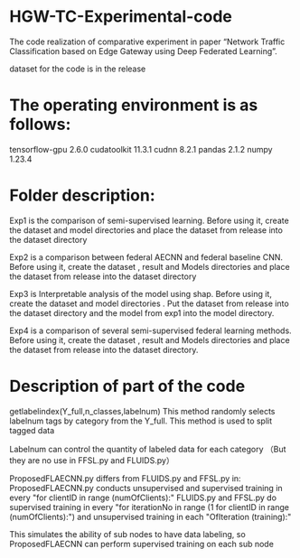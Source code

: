 # HGW-TC-Experimental-code
 The code realization of comparative experiment in paper “Network Traffic Classification based on Edge Gateway using Deep Federated Learning”.
 
 dataset for the code is in the release
 
# The operating environment is as follows:
  tensorflow-gpu 2.6.0 cudatoolkit 11.3.1  cudnn 8.2.1   pandas 2.1.2   numpy  1.23.4  

# Folder description:
  Exp1 is the comparison of semi-supervised learning. Before using it, create the dataset and model directories and place the dataset from release into the dataset directory

  Exp2 is a comparison between federal AECNN and federal baseline CNN. Before using it, create the dataset , result and Models directories and place the dataset from release into the dataset directory
  
  Exp3 is Interpretable analysis of the model using shap.  Before using it, create the dataset and model directories . Put the dataset from release into the dataset directory and the model from exp1 into the model directory.

  Exp4 is a comparison of several semi-supervised federal learning methods. Before using it, create the dataset , result and Models directories and place the dataset from release into the dataset directory.

# Description of part of the code
  getlabelindex(Y_full,n_classes,labelnum)  This method randomly selects labelnum tags by category from the Y_full. 
  This method is used to split tagged data
  
  Labelnum can control the quantity of labeled data for each category （But they are no use in FFSL.py and FLUIDS.py）
  
  ProposedFLAECNN.py differs from FLUIDS.py and FFSL.py in:
  ProposedFLAECNN.py conducts unsupervised and supervised training in every "for clientID in range (numOfClients):"
  FLUIDS.py and FFSL.py do supervised training in every "for iterationNo in range (1 for clientID in range (numOfClients):") and unsupervised training in each "OfIteration (training):"

  This simulates the ability of sub nodes to have data labeling, so ProposedFLAECNN can perform supervised training on each sub node

